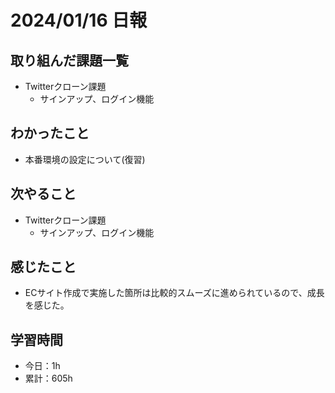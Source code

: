 # 2024/01/16 日報
## 取り組んだ課題一覧
- Twitterクローン課題
  - サインアップ、ログイン機能

## わかったこと
- 本番環境の設定について(復習)

## 次やること
- Twitterクローン課題
  - サインアップ、ログイン機能

## 感じたこと
- ECサイト作成で実施した箇所は比較的スムーズに進められているので、成長を感じた。

## 学習時間
- 今日：1h
- 累計：605h
